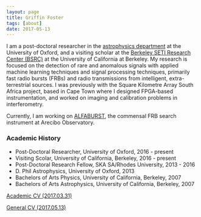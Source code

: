```yaml
---
layout: page
title: Griffin Foster
tags: [about]
date: 2017-05-13
---
```


I am a post-doctoral researcher in the [astrophysics department](http://pulsars.web.ox.ac.uk/people/griffin-foster) at the University of Oxford, and a visiting scholar at the [Berkeley SETI Research Center (BSRC)](https://seti.berkeley.edu/) at the University of California at Berkeley. My research is focused on the detection of rare and anomalous signals with applied machine learning techniques and signal processing techniques, primarily fast radio bursts (FRBs) and radio transmissions from intelligent, extra-terrestrial sources. I was previously with the Square Kilometre Array South Africa project, based in Cape Town where I designed FPGA-based instrumentation, and worked on imaging and calibration problems in interferometry.

Currently, I am working on [ALFABURST](http://naic.edu/~alfafrb/), the commensal FRB search instrument at Arecibo Observatory.

### Academic History

* Post-Doctoral Researcher, University of Oxford, 2016 - present
* Visiting Scolar, University of California, Berkeley, 2016 - present
* Post-Doctoral Research Fellow, SKA SA/Rhodes University, 2013 - 2016
* D. Phil Astrophysics, University of Oxford, 2013
* Bachelors of Arts Physics, University of California, Berkeley, 2007
* Bachelors of Arts Astrophysics, University of California, Berkeley, 2007

[Academic CV (2017.03.31)](https://griffinfoster.github.io/assets/2017-03-31_cv.pdf)

[General CV (2017.05.13)](https://griffinfoster.github.io/assets/2017-05-13_cv.pdf)

